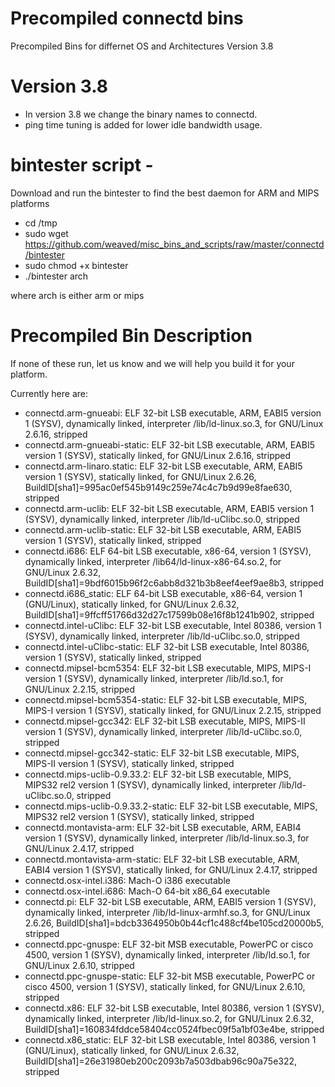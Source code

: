 # Precompiled connectd bins
Precompiled Bins for differnet OS and Architectures  Version 3.8

# Version 3.8
 - In version 3.8 we change the binary names to connectd.  
 - ping time tuning is added for lower idle bandwidth usage.

# bintester script -
Download and run the bintester to find the best daemon for ARM and MIPS platforms

- cd /tmp
- sudo wget https://github.com/weaved/misc_bins_and_scripts/raw/master/connectd/bintester
- sudo chmod +x bintester
- ./bintester arch
 
 where arch is either arm or mips
 
# Precompiled Bin Description

If none of these run, let us know and we will help you build it for your platform.

Currently here are:

 - connectd.arm-gnueabi:                ELF 32-bit LSB executable, ARM, EABI5 version 1 (SYSV), dynamically linked, interpreter /lib/ld-linux.so.3, for GNU/Linux 2.6.16, stripped 
 - connectd.arm-gnueabi-static:         ELF 32-bit LSB executable, ARM, EABI5 version 1 (SYSV), statically linked, for GNU/Linux 2.6.16, stripped
 - connectd.arm-linaro.static:          ELF 32-bit LSB executable, ARM, EABI5 version 1 (SYSV), statically linked, for GNU/Linux 2.6.26, BuildID[sha1]=995ac0ef545b9149c259e74c4c7b9d99e8fae630, stripped
 - connectd.arm-uclib:                  ELF 32-bit LSB executable, ARM, EABI5 version 1 (SYSV), dynamically linked, interpreter /lib/ld-uClibc.so.0, stripped
 - connectd.arm-uclib-static:           ELF 32-bit LSB executable, ARM, EABI5 version 1 (SYSV), statically linked, stripped
 - connectd.i686:                       ELF 64-bit LSB executable, x86-64, version 1 (SYSV), dynamically linked, interpreter /lib64/ld-linux-x86-64.so.2, for GNU/Linux 2.6.32, BuildID[sha1]=9bdf6015b96f2c6abb8d321b3b8eef4eef9ae8b3, stripped
 - connectd.i686_static:                ELF 64-bit LSB executable, x86-64, version 1 (GNU/Linux), statically linked, for GNU/Linux 2.6.32, BuildID[sha1]=9ffcff51766d32d27c17599b08e16f8b1241b902, stripped
 - connectd.intel-uClibc:               ELF 32-bit LSB executable, Intel 80386, version 1 (SYSV), dynamically linked, interpreter /lib/ld-uClibc.so.0, stripped
 - connectd.intel-uClibc-static:        ELF 32-bit LSB executable, Intel 80386, version 1 (SYSV), statically linked, stripped
 - connectd.mipsel-bcm5354:             ELF 32-bit LSB executable, MIPS, MIPS-I version 1 (SYSV), dynamically linked, interpreter /lib/ld.so.1, for GNU/Linux 2.2.15, stripped
 - connectd.mipsel-bcm5354-static:      ELF 32-bit LSB executable, MIPS, MIPS-I version 1 (SYSV), statically linked, for GNU/Linux 2.2.15, stripped
 - connectd.mipsel-gcc342:              ELF 32-bit LSB executable, MIPS, MIPS-II version 1 (SYSV), dynamically linked, interpreter /lib/ld-uClibc.so.0, stripped
 - connectd.mipsel-gcc342-static:       ELF 32-bit LSB executable, MIPS, MIPS-II version 1 (SYSV), statically linked, stripped
 - connectd.mips-uclib-0.9.33.2:        ELF 32-bit LSB executable, MIPS, MIPS32 rel2 version 1 (SYSV), dynamically linked, interpreter /lib/ld-uClibc.so.0, stripped
 - connectd.mips-uclib-0.9.33.2-static: ELF 32-bit LSB executable, MIPS, MIPS32 rel2 version 1 (SYSV), statically linked, stripped
 - connectd.montavista-arm:             ELF 32-bit LSB executable, ARM, EABI4 version 1 (SYSV), dynamically linked, interpreter /lib/ld-linux.so.3, for GNU/Linux 2.4.17, stripped
 - connectd.montavista-arm-static:      ELF 32-bit LSB executable, ARM, EABI4 version 1 (SYSV), statically linked, for GNU/Linux 2.4.17, stripped
 - connectd.osx-intel.i386:             Mach-O i386 executable
 - connectd.osx-intel.i686:             Mach-O 64-bit x86_64 executable
 - connectd.pi:                         ELF 32-bit LSB executable, ARM, EABI5 version 1 (SYSV), dynamically linked, interpreter /lib/ld-linux-armhf.so.3, for GNU/Linux 2.6.26, BuildID[sha1]=bdcb3364950b0b44cf1c488cf4be105cd20000b5, stripped
 - connectd.ppc-gnuspe:                 ELF 32-bit MSB executable, PowerPC or cisco 4500, version 1 (SYSV), dynamically linked, interpreter /lib/ld.so.1, for GNU/Linux 2.6.10, stripped
 - connectd.ppc-gnuspe-static:          ELF 32-bit MSB executable, PowerPC or cisco 4500, version 1 (SYSV), statically linked, for GNU/Linux 2.6.10, stripped
 - connectd.x86:                        ELF 32-bit LSB executable, Intel 80386, version 1 (SYSV), dynamically linked, interpreter /lib/ld-linux.so.2, for GNU/Linux 2.6.32, BuildID[sha1]=160834fddce58404cc0524fbec09f5a1bf03e4be, stripped
 - connectd.x86_static:                 ELF 32-bit LSB executable, Intel 80386, version 1 (GNU/Linux), statically linked, for GNU/Linux 2.6.32, BuildID[sha1]=26e31980eb200c2093b7a503dbab96c90a75e322, stripped
